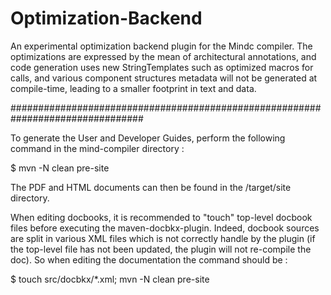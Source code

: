 Optimization-Backend
====================

An experimental optimization backend plugin for the Mindc compiler. The optimizations are expressed by the mean of architectural annotations, and code generation uses new StringTemplates such as optimized macros for calls, and various component structures metadata will not be generated at compile-time, leading to a smaller footprint in text and data.


################################################################################

To generate the User and Developer Guides, perform the following command in the
mind-compiler directory :

$ mvn -N clean pre-site

The PDF and HTML documents can then be found in the <module-dir>/target/site
directory.

When editing docbooks, it is recommended to "touch" top-level docbook files 
before executing the maven-docbkx-plugin. Indeed, docbook sources are split in
various XML files which is not correctly handle by the plugin (if the top-level
file has not been updated, the plugin will not re-compile the doc). So when 
editing the documentation the command should be :

$ touch src/docbkx/*.xml; mvn -N clean pre-site